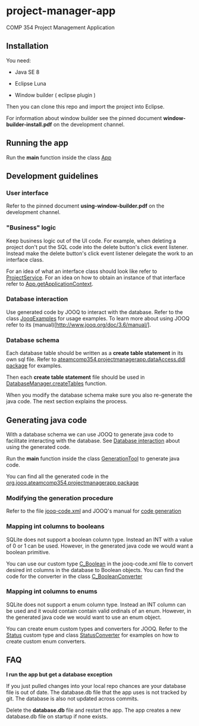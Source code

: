 # project-manager-app

COMP 354 Project Management Application

## Installation

You need:

* Java SE 8

* Eclipse Luna

* Window builder ( eclipse plugin )

Then you can clone this repo and import the project into Eclipse.

For information about window builder see the pinned document **window-builder-install.pdf** on the development channel.

## Running the app

Run the **main** function inside the class [App](src/ateamcomp354/projectmanagerapp/App.java)

## Development guidelines

### User interface

Refer to the pinned document **using-window-builder.pdf** on the development channel.

### "Business" logic

Keep business logic out of the UI code. For example, when deleting a project don't put the SQL code into the delete button's
click event listener. Instead make the delete button's click event listener delegate the work to an interface class.

For an idea of what an interface class should look like refer to
[ProjectService](src/ateamcomp354/projectmanagerapp/services/ProjectService.java).
For an idea on how to obtain an instance of that interface refer to
[App.getApplicationContext](src/ateamcomp354/projectmanagerapp/App.java#L51).

### Database interaction

Use generated code by JOOQ to interact with the database. Refer to the class
[JooqExamples](blob/df2be3121c516cd47410e8d66e5cde3a99d676a7/src/ateamcomp354/projectmanagerapp/JooqExamples.java)
for usage examples. To learn more about using JOOQ refer to its (manual)[http://www.jooq.org/doc/3.6/manual/].

### Database schema

Each database table should be written as a **create table statement** in its own sql file. Refer to
[ateamcomp354.projectmanagerapp.dataAccess.ddl package](tree/master/src/ateamcomp354/projectmanagerapp/dataAccess/ddl)
for examples.

Then each **create table statement** file should be used in
[DatabaseManager.createTables](src/ateamcomp354/projectmanagerapp/dataAccess/DatabaseManager.java#L60)
function.

When you modify the database schema make sure you also re-generate the java code. The next section explains the process.

## Generating java code

With a database schema we can use JOOQ to generate java code to facilitate interacting with the database. See [Database interaction](#database-interaction)
about using the generated code.

Run the **main** function inside the class
[GenerationTool](src/ateamcomp354/projectmanagerapp/jooq/GenerationTool.java)
to generate java code.

You can find all the generated code in the [org.jooq.ateamcomp354.projectmanagerapp package](tree/master/src/org/jooq/ateamcomp354/projectmanagerapp)

### Modifying the generation procedure

Refer to the file [jooq-code.xml](jooq-code.xml) and JOOQ's manual for [code generation](http://www.jooq.org/doc/3.6/manual/code-generation/codegen-advanced/)

### Mapping int columns to booleans

SQLite does not support a boolean column type. Instead an INT with a value of 0 or 1 can be used. However, in the generated
java code we would want a boolean primitive.

You can use our custom type
[C_Boolean](jooq-code.xml#L30)
in the jooq-code.xml file to convert desired int columns in the database to
Boolean objects. You can find the code for the converter in the class
[C_BooleanConverter](src/ateamcomp354/projectmanagerapp/jooq/converters/C_BooleanConverter.java)

### Mapping int columns to enums

SQLite does not support a enum column type. Instead an INT column can be used and it would contain contain valid ordinals of an enum.
However, in the generated java code we would want to use an enum object.

You can create enum custom types and converters for JOOQ. Refer to the
[Status](jooq-code.xml#L24)
custom type and class
[StatusConverter](src/ateamcomp354/projectmanagerapp/jooq/converters/StatusConverter.java)
for examples on how to create custom enum converters.

## FAQ

**I run the app but get a database exception**

If you just pulled changes into your local repo chances are your database file is out of date. The database.db file that
the app uses is not tracked by git. The database is also not updated across commits.

Delete the **database.db** file and restart the app. The app creates a new database.db file on startup if none exists.

